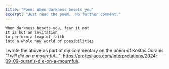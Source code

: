 ```yaml
---
title: "Poem: When darkness besets you"
excerpt: "Just read the poem.  No further comment."
---
```


```
When darkness besets you, fear it not
It is but an invitation
to perform a leap of faith
into a whole new world of possibilities
```

I wrote the above as part of my commentary on the poem of Kostas
Ouranis _"I will die on a mournful..."_:
<https://protesilaos.com/interpretations/2024-09-09-ouranis-die-on-a-mournful/>.
